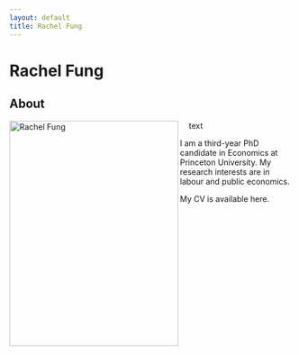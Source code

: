```yaml
---
layout: default
title: Rachel Fung
---
```

<div class="blurb">
	<h1>Rachel Fung</h1>
</div>


## About
<img src="https://rachelylfung.github.io/assets/headshot.jpg" title="Rachel Fung" width="300" height="400" img align="left" margin="20"/>&nbsp;&nbsp;&nbsp;&nbsp;text

I am a third-year PhD candidate in Economics at Princeton University. My research interests are in labour and public economics.

My CV is available here.

<br/><br/>
<br/><br/>
<br/><br/>
<br/><br/>
<br/><br/>


